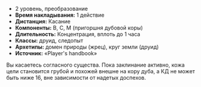 - 2 уровень, преобразование
- **Время накладывания:** 1 действие
- **Дистанция:** Касание
- **Компоненты:** В, С, М (пригоршня дубовой коры)
- **Длительность:** Концентрация, вплоть до 1 часа
- **Классы:** друид, следопыт
- **Архетипы:** домен природы (жрец), круг земли (друид)
- **Источник:** «Player's handbook»

Вы касаетесь согласного существа. Пока заклинание активно, кожа цели становится грубой и похожей внешне на кору дуба, а КД не может быть ниже 16, вне зависимости от надетых доспехов.